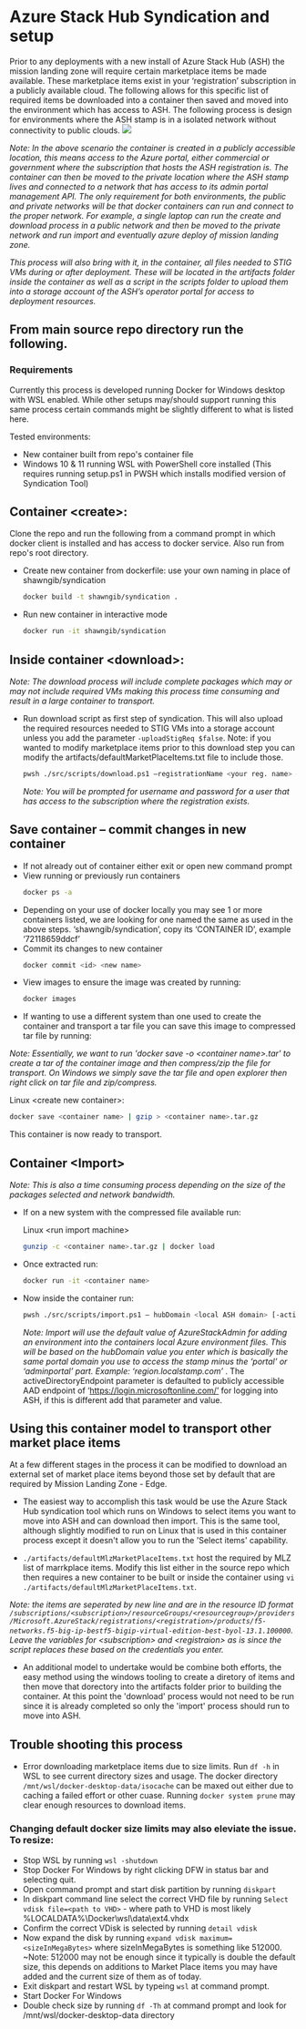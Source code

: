 # Azure Stack Hub Syndication and setup
Prior to any deployments with a new install of Azure Stack Hub (ASH) the mission landing zone will require certain marketplace items be made available. These marketplace items exist in your ‘registration’ subscription in a publicly available cloud. The following allows for this specific list of required items be downloaded into a container then saved and moved into the environment which has access to ASH. The following process is design for environments where the ASH stamp is in a isolated network without connectivity to public clouds.
![](./images/workflow.png)

*Note: In the above scenario the container is created in a publicly accessible location, this means access to the Azure portal, either commercial or government where the subscription that hosts the ASH registration is. The container can then be moved to the private location where the ASH stamp lives and connected to a network that has access to its admin portal management API. The only requirement for both environments, the public and private networks will be that docker containers can run and connect to the proper network. For example, a single laptop can run the create and download process in a public network and then be moved to the private network and run import and eventually azure deploy of mission landing zone.*

*This process will also bring with it, in the container, all files needed to STIG VMs during or after deployment. These will be located in the artifacts folder inside the container as well as a script in the scripts folder to upload them into a storage account of the ASH’s operator portal for access to deployment resources.*
## From main source repo directory run the following.
### Requirements
Currently this process is developed running Docker for Windows desktop with WSL enabled. While other setups may/should support running this same process certain commands might be slightly different to what is listed here.

Tested environments:
- New container built from repo's container file
- Windows 10 & 11 running WSL with PowerShell core installed (This requires running setup.ps1 in PWSH  which installs modified version of Syndication Tool)

## Container \<create\>: 
Clone the repo and run the following from a command prompt in which docker client is installed and has access to docker service. Also run from repo's root directory.
- Create new container from dockerfile: use your own naming in place of shawngib/syndication
  ```bash
  docker build -t shawngib/syndication .
  ```
- Run new container in interactive mode
  ```bash
  docker run -it shawngib/syndication
  ```
## Inside container \<download\>:
*Note: The download process will include complete packages which may or may not include required VMs making this process time consuming and result in a large container to transport.*

- Run download script as first step of syndication. This will also upload the required resources needed to STIG VMs into a storage account unless you add the parameter `-uploadStigReq $false`. Note: if you wanted to modify marketplace items prior to this download step you can modify the artifacts/defaultMarketPlaceItems.txt file to include those.
  ```bash
  pwsh ./src/scripts/download.ps1 –registrationName <your reg. name> # example: CPEC-37173
  ```
  *Note: You will be prompted for username and password for a user that has access to the subscription where the registration exists.*
## Save container – commit changes in new container
- If not already out of container either exit or open new command prompt
- View running or previously run containers
  ```bash
  docker ps -a
  ```
- Depending on your use of docker locally you may see 1 or more containers listed, we are looking for one named the same as used in the above steps. ‘shawngib/syndication’, copy its ‘CONTAINER ID’, example ‘72118659ddcf’
- Commit its changes to new container
  ```bash
  docker commit <id> <new name>
  ```
- View images to ensure the image was created by running:
  ```bash
  docker images
  ```
- If wanting to use a different system than one used to create the container and transport a tar file you can save this image to compressed tar file by running:

*Note: Essentially, we want to run 'docker save -o \<container name\>.tar' to create a tar of the container image and then compress/zip the file for transport. On Windows we simply save the tar file and open explorer then right click on tar file and zip/compress.*

  Linux \<create new container\>:
  ```bash
  docker save <container name> | gzip > <container name>.tar.gz
  ```

  This container is now ready to transport.
## Container \<Import\>
*Note: This is also a time consuming process depending on the size of the packages selected and network bandwidth.*

- If on a new system with the compressed file available run:

  Linux \<run import machine\>
  ```bash
  gunzip -c <container name>.tar.gz | docker load
  ```
- Once extracted run:
  ```bash
  docker run -it <container name>
  ```
- Now inside the container run:
  ```bash
  pwsh ./src/scripts/import.ps1 – hubDomain <local ASH domain> [-activeDirectoryEndpoint <ADFS Login>]
  ```
  *Note: Import will use the default value of AzureStackAdmin for adding an environment into the containers local Azure environment files. This will be based on the hubDomain value you enter which is basically the same portal domain you use to access the stamp minus the ‘portal’ or ‘adminportal’ part. Example: ‘region.localstamp.com’* . The activeDirectoryEndpoint parameter is defaulted to publicly accessible AAD endpoint of ‘https://login.microsoftonline.com/’ for logging into ASH, if this is different add that parameter and value.

## Using this container model to transport other market place items
At a few different stages in the process it can be modified to download an external set of market place items beyond those set by default that are required by Mission Landing Zone - Edge.

- The easiest way to accomplish this task would be use the Azure Stack Hub syndication tool which runs on Windows to select items you want to move into ASH and can download then import. This is the same tool, although slightly modified to run on Linux that is used in this container process except it doesn't allow you to run the 'Select items' capability. 

- `./artifacts/defaultMlzMarketPlaceItems.txt` host the required by MLZ list of marrkplace items. Modify this list either in the source repo which then requires a new container to be built or inside the container using `vi ./artifacts/defaultMlzMarketPlaceItems.txt`.

*Note: the items are seperated by new line and are in the resource ID format `/subscriptions/<subscription>/resourceGroups/<resourcegroup>/providers/Microsoft.AzureStack/registrations/<registration>/products/f5-networks.f5-big-ip-bestf5-bigip-virtual-edition-best-byol-13.1.100000`. Leave the variables for \<subscription\> and \<registraion\> as is since the script replaces these based on the credentials you enter.*  

- An additional model to undertake would be combine both efforts, the easy method using the windows tooling to create a diretory of items and then move that dorectory into the artifacts folder prior to building the container. At this point the 'download' process would not need to be run since it is already completed so only the 'import' process should run to move into ASH.

## Trouble shooting this process

- Error downloading marketplace items due to size limits.
Run `df -h` in WSL to see  current directory sizes and usage. The docker directory `/mnt/wsl/docker-desktop-data/isocache` can be maxed out either due to caching a failed effort or other cuase. Running `docker system prune` may clear enough resources to download items. 

### Changing default docker size limits may also eleviate the issue. To resize:
- Stop WSL by running `wsl -shutdown`
- Stop Docker For Windows by right clicking DFW in status bar and selecting quit.
- Open command prompt and start disk partition by running `diskpart`
- In diskpart command line select the correct VHD file by running `Select vdisk file=<path to VHD>` - where path to VHD is most likely %LOCALDATA%\Docker\wsl\data\ext4.vhdx
- Confirm the correct VDisk is selected by running `detail vdisk`
- Now expand the disk by running  `expand vdisk maximum=<sizeInMegaBytes>` where sizeInMegaBytes is something like 512000. ~Note: 512000 may not be enough since it typically is double the default size, this depends on additions to Market Place items you may have added and the current size of them as of today.
- Exit diskpart and restart WSL by typeing `wsl` at command prompt.
- Start Docker For Windows
- Double check size by running `df -Th` at command prompt and look for /mnt/wsl/docker-desktop-data directory